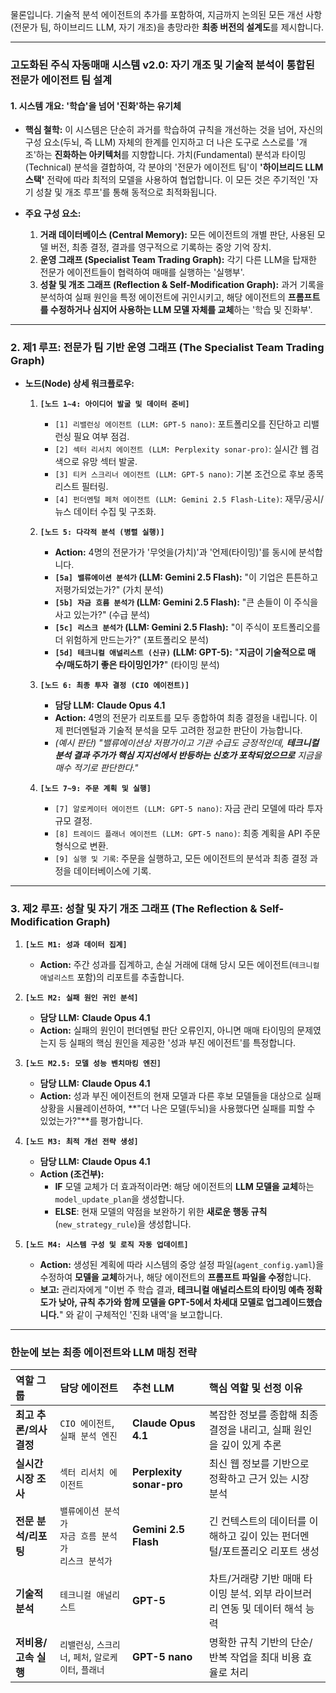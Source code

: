 물론입니다. 기술적 분석 에이전트의 추가를 포함하여, 지금까지 논의된 모든 개선 사항(전문가 팀, 하이브리드 LLM, 자기 개조)을 총망라한 **최종 버전의 설계도**를 제시합니다.

---

### **고도화된 주식 자동매매 시스템 v2.0: 자기 개조 및 기술적 분석이 통합된 전문가 에이전트 팀 설계**

#### **1. 시스템 개요: '학습'을 넘어 '진화'하는 유기체**

- **핵심 철학:** 이 시스템은 단순히 과거를 학습하여 규칙을 개선하는 것을 넘어, 자신의 구성 요소(두뇌, 즉 LLM) 자체의 한계를 인지하고 더 나은 도구로 스스로를 '개조'하는 **진화하는 아키텍처**를 지향합니다. 가치(Fundamental) 분석과 타이밍(Technical) 분석을 결합하여, 각 분야의 '전문가 에이전트 팀'이 **'하이브리드 LLM 스택'** 전략에 따라 최적의 모델을 사용하여 협업합니다. 이 모든 것은 주기적인 '자기 성찰 및 개조 루프'를 통해 동적으로 최적화됩니다.

- **주요 구성 요소:**
  1.  **거래 데이터베이스 (Central Memory):** 모든 에이전트의 개별 판단, 사용된 모델 버전, 최종 결정, 결과를 영구적으로 기록하는 중앙 기억 장치.
  2.  **운영 그래프 (Specialist Team Trading Graph):** 각기 다른 LLM을 탑재한 전문가 에이전트들이 협력하여 매매를 실행하는 '실행부'.
  3.  **성찰 및 개조 그래프 (Reflection & Self-Modification Graph):** 과거 기록을 분석하여 실패 원인을 특정 에이전트에 귀인시키고, 해당 에이전트의 **프롬프트를 수정하거나 심지어 사용하는 LLM 모델 자체를 교체**하는 '학습 및 진화부'.

---

### **2. 제1 루프: 전문가 팀 기반 운영 그래프 (The Specialist Team Trading Graph)**

- **노드(Node) 상세 워크플로우:**

  1.  **`[노드 1~4: 아이디어 발굴 및 데이터 준비]`**

      - `[1] 리밸런싱 에이전트 (LLM: GPT-5 nano)`: 포트폴리오를 진단하고 리밸런싱 필요 여부 점검.
      - `[2] 섹터 리서치 에이전트 (LLM: Perplexity sonar-pro)`: 실시간 웹 검색으로 유망 섹터 발굴.
      - `[3] 티커 스크리너 에이전트 (LLM: GPT-5 nano)`: 기본 조건으로 후보 종목 리스트 필터링.
      - `[4] 펀더멘털 페처 에이전트 (LLM: Gemini 2.5 Flash-Lite)`: 재무/공시/뉴스 데이터 수집 및 구조화.

  2.  **`[노드 5: 다각적 분석 (병렬 실행)]`**

      - **Action:** 4명의 전문가가 '무엇을(가치)'과 '언제(타이밍)'를 동시에 분석합니다.
      - **`[5a] 밸류에이션 분석가` (LLM: Gemini 2.5 Flash):** "이 기업은 튼튼하고 저평가되었는가?" (가치 분석)
      - **`[5b] 자금 흐름 분석가` (LLM: Gemini 2.5 Flash):** "큰 손들이 이 주식을 사고 있는가?" (수급 분석)
      - **`[5c] 리스크 분석가` (LLM: Gemini 2.5 Flash):** "이 주식이 포트폴리오를 더 위험하게 만드는가?" (포트폴리오 분석)
      - **`[5d] 테크니컬 애널리스트 (신규)` (LLM: GPT-5):** "**지금이 기술적으로 매수/매도하기 좋은 타이밍인가?**" (타이밍 분석)

  3.  **`[노드 6: 최종 투자 결정 (CIO 에이전트)]`**

      - **담당 LLM:** **Claude Opus 4.1**
      - **Action:** 4명의 전문가 리포트를 모두 종합하여 최종 결정을 내립니다. 이제 펀더멘털과 기술적 분석을 모두 고려한 정교한 판단이 가능합니다.
      - _(예시 판단) "밸류에이션상 저평가이고 기관 수급도 긍정적인데, **테크니컬 분석 결과 주가가 핵심 지지선에서 반등하는 신호가 포착되었으므로** 지금을 매수 적기로 판단한다."_

  4.  **`[노드 7~9: 주문 계획 및 실행]`**
      - `[7] 알로케이터 에이전트 (LLM: GPT-5 nano)`: 자금 관리 모델에 따라 투자 규모 결정.
      - `[8] 트레이드 플래너 에이전트 (LLM: GPT-5 nano)`: 최종 계획을 API 주문 형식으로 변환.
      - `[9] 실행 및 기록`: 주문을 실행하고, 모든 에이전트의 분석과 최종 결정 과정을 데이터베이스에 기록.

---

### **3. 제2 루프: 성찰 및 자기 개조 그래프 (The Reflection & Self-Modification Graph)**

1.  **`[노드 M1: 성과 데이터 집계]`**

    - **Action:** 주간 성과를 집계하고, 손실 거래에 대해 당시 모든 에이전트(`테크니컬 애널리스트` 포함)의 리포트를 추출합니다.

2.  **`[노드 M2: 실패 원인 귀인 분석]`**

    - **담당 LLM:** **Claude Opus 4.1**
    - **Action:** 실패의 원인이 펀더멘털 판단 오류인지, 아니면 매매 타이밍의 문제였는지 등 실패의 핵심 원인을 제공한 '성과 부진 에이전트'를 특정합니다.

3.  **`[노드 M2.5: 모델 성능 벤치마킹 엔진]`**

    - **담당 LLM:** **Claude Opus 4.1**
    - **Action:** 성과 부진 에이전트의 현재 모델과 다른 후보 모델들을 대상으로 실패 상황을 시뮬레이션하여, **"더 나은 모델(두뇌)을 사용했다면 실패를 피할 수 있었는가?"**를 평가합니다.

4.  **`[노드 M3: 최적 개선 전략 생성]`**

    - **담당 LLM:** **Claude Opus 4.1**
    - **Action (조건부):**
      - **IF** 모델 교체가 더 효과적이라면: 해당 에이전트의 **LLM 모델을 교체**하는 `model_update_plan`을 생성합니다.
      - **ELSE**: 현재 모델의 약점을 보완하기 위한 **새로운 행동 규칙**(`new_strategy_rule`)을 생성합니다.

5.  **`[노드 M4: 시스템 구성 및 로직 자동 업데이트]`**
    - **Action:** 생성된 계획에 따라 시스템의 중앙 설정 파일(`agent_config.yaml`)을 수정하여 **모델을 교체**하거나, 해당 에이전트의 **프롬프트 파일을 수정**합니다.
    - **보고:** 관리자에게 "이번 주 학습 결과, **테크니컬 애널리스트의 타이밍 예측 정확도가 낮아, 규칙 추가와 함께 모델을 GPT-5에서 차세대 모델로 업그레이드했습니다.**" 와 같이 구체적인 '진화 내역'을 보고합니다.

---

### **한눈에 보는 최종 에이전트와 LLM 매칭 전략**

| 역할 그룹              | 담당 에이전트                                                | 추천 LLM                 | 핵심 역할 및 선정 이유                                                      |
| :--------------------- | :----------------------------------------------------------- | :----------------------- | :-------------------------------------------------------------------------- |
| **최고 추론/의사결정** | `CIO 에이전트`, `실패 분석 엔진`                             | **Claude Opus 4.1**      | 복잡한 정보를 종합해 최종 결정을 내리고, 실패 원인을 깊이 있게 추론         |
| **실시간 시장 조사**   | `섹터 리서치 에이전트`                                       | **Perplexity sonar-pro** | 최신 웹 정보를 기반으로 정확하고 근거 있는 시장 분석                        |
| **전문 분석/리포팅**   | `밸류에이션 분석가`<br>`자금 흐름 분석가`<br>`리스크 분석가` | **Gemini 2.5 Flash**     | 긴 컨텍스트의 데이터를 이해하고 깊이 있는 펀더멘털/포트폴리오 리포트 생성   |
| **기술적 분석**        | `테크니컬 애널리스트`                                        | **GPT-5**                | 차트/거래량 기반 매매 타이밍 분석. 외부 라이브러리 연동 및 데이터 해석 능력 |
| **저비용/고속 실행**   | `리밸런싱`, `스크리너`, `페처`, `알로케이터`, `플래너`       | **GPT-5 nano**           | 명확한 규칙 기반의 단순/반복 작업을 최대 비용 효율로 처리                   |
